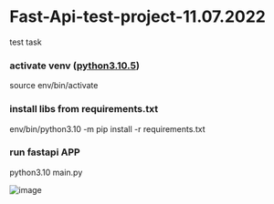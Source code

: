 # Fast-Api-test-project-11.07.2022
test task

### activate venv ([python3.10.5](https://github.com/reset54/instructions_54/blob/main/python3.10.5_on_debian_installer.sh "установка Python3.10.5"))
source env/bin/activate
### install libs from requirements.txt
env/bin/python3.10 -m pip install -r requirements.txt
### run fastapi APP
python3.10 main.py

![image](https://user-images.githubusercontent.com/40237958/178517135-80842748-2266-4e26-87b6-951f3557921a.png)
